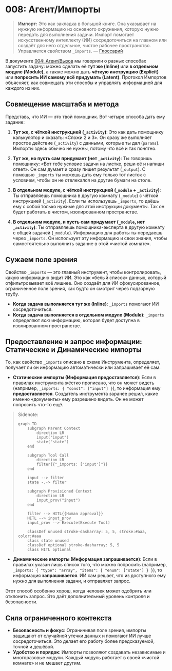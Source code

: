 # 008: Агент/Импорты

> **Импорт:** Это как закладка в большой книге. Она указывает на нужную информацию из основного окружения, которую нужно передать для выполнения задачи. Импорт помогает искусственному интеллекту (ИИ) сосредоточиться на главном или создаёт для него отдельное, чистое рабочее пространство. Управляется свойством `_imports`. — [Глоссарий](./000_glossary.md)

В документе [004: Агент/Вызов](./004_agent_call.md) мы говорили о разных способах запустить задачу: можно сделать её **тут же (Inline)** или **в отдельном модуле (Module)**, а также можно дать **чёткую инструкцию (Explicit)** или **попросить ИИ самому всё придумать (Latent)**. Протокол Импортов объясняет, как совмещать эти способы и управлять информацией для каждого из них.

## Совмещение масштаба и метода

Представь, что ИИ — это твой помощник. Вот четыре способа дать ему задание:

1.  **Тут же, с чёткой инструкцией (`_activity`)**: Это как дать помощнику калькулятор и сказать: «Сложи 2 и 3». Он сразу же выполняет простое действие (`_activity`) с данными, которые ты дал (`params`). Импорты здесь обычно не нужны, потому что всё и так понятно.

2.  **Тут же, но пусть сам придумает (нет `_activity`)**: Ты говоришь помощнику: «Вот тебе условие задачи на листке, реши её и напиши ответ». Он сам думает и сразу пишет результат (`_output`). С помощью `_imports` ты можешь дать ему только тот листок с условием, чтобы он не отвлекался на другие бумаги на столе.

3.  **В отдельном модуле, с чёткой инструкцией (`_module` + `_activity`)**: Ты отправляешь помощника в другую комнату (`_module`) с чёткой инструкцией (`_activity`). Если ты используешь `_imports`, то даёшь ему с собой только нужные для этой инструкции документы. Так он будет работать в чистом, изолированном пространстве.

4.  **В отдельном модуле, и пусть сам придумает (`_module`, нет `_activity`)**: Ты отправляешь помощника-эксперта в другую комнату с общей задачей (`_module`). Информацию для работы ты передаешь через `_imports`. Он использует эту информацию и свои знания, чтобы самостоятельно выполнить задание в этой «чистой комнате».

## Сужаем поле зрения

Свойство `_imports` — это главный инструмент, чтобы контролировать, какую информацию видит ИИ. Это как «белый список» данных, который отфильтровывает всё лишнее. Оно создаёт для ИИ сфокусированное, ограниченное поле зрения, как будто он смотрит через подзорную трубу.

- **Когда задача выполняется тут же (Inline)**: `_imports` помогают ИИ сосредоточиться.
- **Когда задача выполняется в отдельном модуле (Module)**: `_imports` определяют *всю* информацию, которая будет доступна в изолированном пространстве.

## Предоставление и запрос информации: Статические и Динамические импорты

То, как свойство `_imports` описано в схеме Инструмента, определяет, получает ли он информацию автоматически или запрашивает её сам.

- **Статические импорты (Информация предоставляется)**: Если в правилах инструмента жёстко прописано, что он может видеть (например, `_imports: { "const": ["input"] }`), то информация ему **предоставляется**. Создатель инструмента заранее решил, какие именно «документы» ему разрешено видеть. Он не может попросить что-то ещё.

> Sidenote:
> 
> ```mermaid
> graph TD
>     subgraph Parent Context
>         direction LR
>         input("input")
>         state("state")
>     end
> 
>     subgraph Tool Call
>         direction LR
>         filter{{"_imports: ['input']"}}
>     end
> 
>     input --> filter
>     state -.-> filter
> 
>     subgraph Provisioned Context
>         direction LR
>         input_prov("input")
>     end
> 
>     filter --> HITL{{Human approval}}
>     HITL --> input_prov
>     input_prov --> Execute(Execute Tool)
> 
>     classDef unused stroke-dasharray: 5, 5, stroke:#aaa, color:#aaa
>     class state unused
>     classDef optional stroke-dasharray: 5, 5
>     class HITL optional
> ```

- **Динамические импорты (Информация запрашивается)**: Если в правилах указан лишь список того, что можно попросить (например, `_imports: { "type": "array", "items": { "enum": ["state"] } }`), то информация **запрашивается**. ИИ сам решает, что из доступного ему нужно для выполнения задачи, и отправляет запрос.

Этот способ особенно хорош, когда человек может одобрить или отклонить запрос. Это даёт дополнительный уровень контроля и безопасности.

## Сила ограниченного контекста

- **Безопасность и фокус**: Ограничивая поле зрения, импорты защищают от случайной утечки данных и помогают ИИ лучше сосредоточиться. Это делает его работу более предсказуемой, точной и дешёвой.
- **Удобство и порядок**: Импорты позволяют создавать независимые и многоразовые модули. Каждый модуль работает в своей «чистой комнате» и не мешает другим.